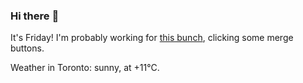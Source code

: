 ### Hi there :wave:

It's Friday! I'm probably working for [this bunch](https://github.com/kohofinancial), clicking some merge buttons.

Weather in Toronto: sunny, at +11°C.
